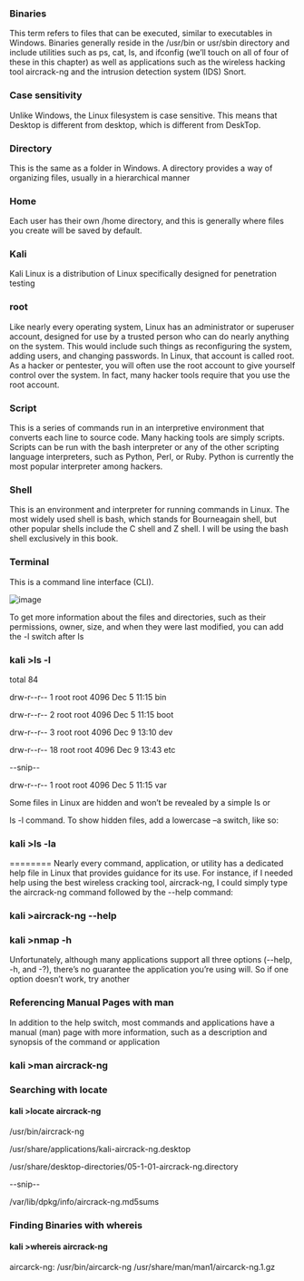 ### Binaries 
This term refers to files that can be executed, similar to
executables in Windows. Binaries generally reside in the /usr/bin or
usr/sbin directory and include utilities such as ps, cat, ls, and ifconfig
(we’ll touch on all of four of these in this chapter) as well as applications such as the wireless hacking tool aircrack-ng and the intrusion
detection system (IDS) Snort.

### Case sensitivity 

Unlike Windows, the Linux filesystem is case sensitive. This means that Desktop is different from desktop, which is different
from DeskTop.

### Directory 
This is the same as a folder in Windows. A directory provides a way of organizing files, usually in a hierarchical manner
### Home 
Each user has their own /home directory, and this is generally
where files you create will be saved by default.
### Kali 
Kali Linux is a distribution of Linux specifically designed for
penetration testing
### root 
Like nearly every operating system, Linux has an administrator
or superuser account, designed for use by a trusted person who can do
nearly anything on the system. This would include such things as reconfiguring the system, adding users, and changing passwords. In Linux,
that account is called root. As a hacker or pentester, you will often use
the root account to give yourself control over the system. In fact, many
hacker tools require that you use the root account.
### Script 
This is a series of commands run in an interpretive environment that converts each line to source code. Many hacking tools are
simply scripts. Scripts can be run with the bash interpreter or any of
the other scripting language interpreters, such as Python, Perl, or Ruby.
Python is currently the most popular interpreter among hackers.

### Shell 
This is an environment and interpreter for running commands
in Linux. The most widely used shell is bash, which stands for Bourneagain shell, but other popular shells include the C shell and Z shell. I
will be using the bash shell exclusively in this book.

### Terminal 
This is a command line interface (CLI).

![image](https://github.com/Depth-monster/white_hat/assets/122405130/8c45b169-b1d6-4636-b0a1-a5eee2d9c0e1)

To get more information about the files and directories, such as their
permissions, owner, size, and when they were last modified, you can add
the -l switch after ls
### kali >ls -l

total 84

drw-r--r-- 1 root root 4096 Dec 5 11:15 bin

drw-r--r-- 2 root root 4096 Dec 5 11:15 boot

drw-r--r-- 3 root root 4096 Dec 9 13:10 dev

drw-r--r-- 18 root root 4096 Dec 9 13:43 etc

--snip--

drw-r--r-- 1 root root 4096 Dec 5 11:15 var

Some files in Linux are hidden and won’t be revealed by a simple ls or

ls -l command. To show hidden files, add a lowercase –a switch, like so:

### kali >ls -la
========
Nearly every command, application, or utility has a dedicated help file in
Linux that provides guidance for its use. For instance, if I needed help
using the best wireless cracking tool, aircrack-ng, I could simply type the
aircrack-ng command followed by the --help command:
### kali >aircrack-ng --help
### kali >nmap -h
Unfortunately, although many applications support all three options
(--help, -h, and -?), there’s no guarantee the application you’re using will.
So if one option doesn’t work, try another
### Referencing Manual Pages with man

In addition to the help switch, most commands and applications have a
manual (man) page with more information, such as a description and synopsis of the command or application
### kali >man aircrack-ng
### Searching with locate
#### kali >locate aircrack-ng

/usr/bin/aircrack-ng

/usr/share/applications/kali-aircrack-ng.desktop

/usr/share/desktop-directories/05-1-01-aircrack-ng.directory

--snip--

/var/lib/dpkg/info/aircrack-ng.md5sums

### Finding Binaries with whereis
#### kali >whereis aircrack-ng

aircarck-ng: /usr/bin/aircarck-ng /usr/share/man/man1/aircarck-ng.1.gz

